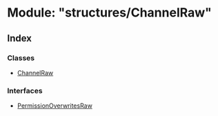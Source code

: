 # Module: "structures/ChannelRaw"

## Index

### Classes

* [ChannelRaw](../classes/_structures_channelraw_.channelraw.md)

### Interfaces

* [PermissionOverwritesRaw](../interfaces/_structures_channelraw_.permissionoverwritesraw.md)
